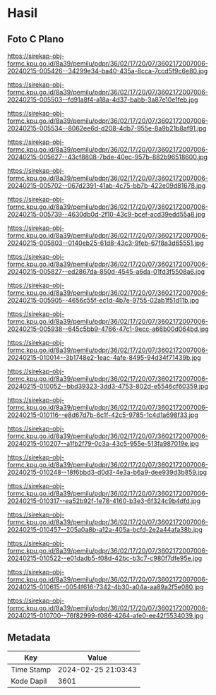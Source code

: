 # Hasil

## Foto C Plano

https://sirekap-obj-formc.kpu.go.id/8a39/pemilu/pdpr/36/02/17/20/07/3602172007006-20240215-005426--34299e34-ba40-435a-8cca-7ccd5f9c6e80.jpg

https://sirekap-obj-formc.kpu.go.id/8a39/pemilu/pdpr/36/02/17/20/07/3602172007006-20240215-005503--fd91a8f4-a18a-4d37-babb-3a87e10e1feb.jpg

https://sirekap-obj-formc.kpu.go.id/8a39/pemilu/pdpr/36/02/17/20/07/3602172007006-20240215-005534--8062ee6d-d208-4db7-955e-8a9b21b8af91.jpg

https://sirekap-obj-formc.kpu.go.id/8a39/pemilu/pdpr/36/02/17/20/07/3602172007006-20240215-005627--43cf8808-7bde-40ec-957b-882b96518600.jpg

https://sirekap-obj-formc.kpu.go.id/8a39/pemilu/pdpr/36/02/17/20/07/3602172007006-20240215-005702--067d2391-41ab-4c75-bb7b-422e09d81678.jpg

https://sirekap-obj-formc.kpu.go.id/8a39/pemilu/pdpr/36/02/17/20/07/3602172007006-20240215-005739--4630db0d-2f10-43c9-bcef-acd39edd55a8.jpg

https://sirekap-obj-formc.kpu.go.id/8a39/pemilu/pdpr/36/02/17/20/07/3602172007006-20240215-005803--0140eb25-61d8-43c3-9feb-67f8a3d65551.jpg

https://sirekap-obj-formc.kpu.go.id/8a39/pemilu/pdpr/36/02/17/20/07/3602172007006-20240215-005827--ed2867da-850d-4545-a6da-01fd3f5508a6.jpg

https://sirekap-obj-formc.kpu.go.id/8a39/pemilu/pdpr/36/02/17/20/07/3602172007006-20240215-005905--4656c55f-ec1d-4b7e-9755-02ab1f51d11b.jpg

https://sirekap-obj-formc.kpu.go.id/8a39/pemilu/pdpr/36/02/17/20/07/3602172007006-20240215-005938--645c5bb9-4766-47c1-9ecc-a66b00d064bd.jpg

https://sirekap-obj-formc.kpu.go.id/8a39/pemilu/pdpr/36/02/17/20/07/3602172007006-20240215-010014--3b1748e2-1eac-4afe-8495-94d34f71439b.jpg

https://sirekap-obj-formc.kpu.go.id/8a39/pemilu/pdpr/36/02/17/20/07/3602172007006-20240215-010052--bbd39323-3dd3-4753-802d-e5546cf60359.jpg

https://sirekap-obj-formc.kpu.go.id/8a39/pemilu/pdpr/36/02/17/20/07/3602172007006-20240215-010116--e8d67d7b-6c1f-42c5-9785-1c4d1a698f33.jpg

https://sirekap-obj-formc.kpu.go.id/8a39/pemilu/pdpr/36/02/17/20/07/3602172007006-20240215-010207--a1fb2f79-0c3a-43c5-955e-513fa987019e.jpg

https://sirekap-obj-formc.kpu.go.id/8a39/pemilu/pdpr/36/02/17/20/07/3602172007006-20240215-010248--18f6bbd3-d0d3-4e3a-b6a9-dee939d3b859.jpg

https://sirekap-obj-formc.kpu.go.id/8a39/pemilu/pdpr/36/02/17/20/07/3602172007006-20240215-010317--ea52b92f-1e78-4160-b3e3-6f324c9b4dfd.jpg

https://sirekap-obj-formc.kpu.go.id/8a39/pemilu/pdpr/36/02/17/20/07/3602172007006-20240215-010457--205a0a8b-a12a-405a-bcfd-2e2a44afa38b.jpg

https://sirekap-obj-formc.kpu.go.id/8a39/pemilu/pdpr/36/02/17/20/07/3602172007006-20240215-010522--e01dadb5-f08d-42bc-b3c7-c980f7dfe95e.jpg

https://sirekap-obj-formc.kpu.go.id/8a39/pemilu/pdpr/36/02/17/20/07/3602172007006-20240215-010615--0054f616-7342-4b30-a04a-aa89a2f5e080.jpg

https://sirekap-obj-formc.kpu.go.id/8a39/pemilu/pdpr/36/02/17/20/07/3602172007006-20240215-010700--76f82999-f086-4264-afe0-ee42f5534039.jpg


## Metadata

| Key        | Value               |
| ---------- | ------------------- |
| Time Stamp | 2024-02-25 21:03:43 |
| Kode Dapil | 3601                |



